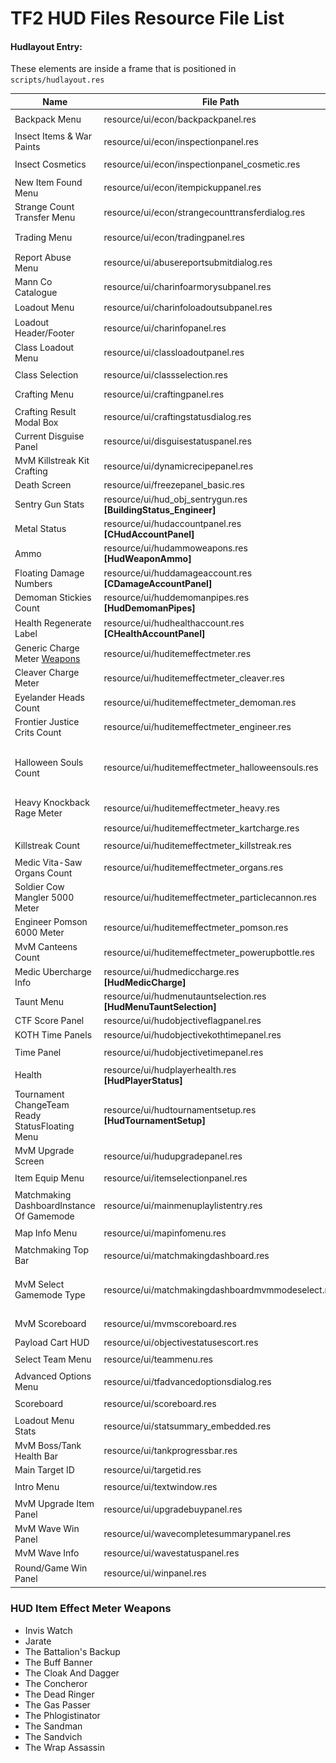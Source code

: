 # TF2 HUD Files Resource File List

#### Hudlayout Entry:
These elements are inside a frame that is positioned in `scripts/hudlayout.res`

| Name                                                           | File Path                                                            | Image                                                         |
|----------------------------------------------------------------|----------------------------------------------------------------------|---------------------------------------------------------------|
| Backpack Menu                                                  | resource/ui/econ/backpackpanel.res                                   | ![](images/resource/ui/econ/backpackpanel.jpg)                |
| Insect Items & War Paints                                      | resource/ui/econ/inspectionpanel.res                                 | ![](images/resource/ui/econ/inspectionpanel.jpg)              |
| Insect Cosmetics                                               | resource/ui/econ/inspectionpanel_cosmetic.res                        | ![](images/resource/ui/econ/inspectionpanel_cosmetic.jpg)     |
| New Item Found Menu                                            | resource/ui/econ/itempickuppanel.res                                 | ![](images/resource/ui/econ/itempickuppanel.jpg)              |
| Strange Count Transfer Menu                                    | resource/ui/econ/strangecounttransferdialog.res                      | ![](images/resource/ui/econ/strangecounttransferdialog.jpg)   |
| Trading Menu                                                   | resource/ui/econ/tradingpanel.res                                    | ![](images/resource/ui/econ/tradingpanel.png)                 |
| Report Abuse Menu                                              | resource/ui/abusereportsubmitdialog.res                              | ![](images/resource/ui/abusereportsubmitdialog.png)           |
| Mann Co Catalogue                                              | resource/ui/charinfoarmorysubpanel.res                               | ![](images/resource/ui/charinfoarmorysubpanel.jpg)            |
| Loadout Menu                                                   | resource/ui/charinfoloadoutsubpanel.res                              | ![](images/resource/ui/charinfoloadoutsubpanel.jpg)           |
| Loadout Header/Footer                                          | resource/ui/charinfopanel.res                                        | ![](images/resource/ui/charinfopanel.jpg)                     |
| Class Loadout Menu                                             | resource/ui/classloadoutpanel.res                                    | ![](images/resource/ui/classloadoutpanel.jpg)                 |
| Class Selection                                                | resource/ui/classselection.res                                       | ![](images/resource/ui/classselection.jpg)                    |
| Crafting Menu                                                  | resource/ui/craftingpanel.res                                        | ![](images/resource/ui/craftingpanel.jpg)                     |
| Crafting Result Modal Box                                      | resource/ui/craftingstatusdialog.res                                 | ![](images/resource/ui/craftingstatusdialog.png)              |
| Current Disguise Panel                                         | resource/ui/disguisestatuspanel.res                                  | ![](images/resource/ui/disguisestatuspanel.jpg)               |
| MvM Killstreak Kit Crafting                                    | resource/ui/dynamicrecipepanel.res                                   | ![](images/resource/ui/dynamicrecipepanel.jpg)                |
| Death Screen                                                   | resource/ui/freezepanel_basic.res                                    | ![](images/resource/ui/freezepanel_basic.png)                 |
| Sentry Gun Stats                                               | resource/ui/hud_obj_sentrygun.res<br>**[BuildingStatus_Engineer]**   | ![](images/resource/ui/hud_obj_sentrygun.jpg)                 |
| Metal Status                                                   | resource/ui/hudaccountpanel.res<br>**[CHudAccountPanel]**            | ![](images/resource/ui/hudaccountpanel.jpg)                   |
| Ammo                                                           | resource/ui/hudammoweapons.res<br>**[HudWeaponAmmo]**                | ![](images/resource/ui/hudammoweapons.jpg)                    |
| Floating Damage Numbers                                        | resource/ui/huddamageaccount.res<br>**[CDamageAccountPanel]**        | ![](images/resource/ui/huddamageaccount.png)                  |
| Demoman Stickies Count                                         | resource/ui/huddemomanpipes.res<br>**[HudDemomanPipes]**             | ![](images/resource/ui/huddemomanpipes.png)                   |
| Health Regenerate Label                                        | resource/ui/hudhealthaccount.res<br>**[CHealthAccountPanel]**        | ![](images/resource/ui/hudhealthaccount.jpg)                  |
| Generic Charge Meter [Weapons](#hud-item-effect-meter-weapons) | resource/ui/huditemeffectmeter.res                                   | ![](images/resource/ui/huditemeffectmeter.jpg)                |
| Cleaver Charge Meter                                           | resource/ui/huditemeffectmeter_cleaver.res                           | ![](images/resource/ui/huditemeffectmeter_cleaver.jpg)        |
| Eyelander Heads Count                                          | resource/ui/huditemeffectmeter_demoman.res                           | ![](images/resource/ui/huditemeffectmeter_demoman.jpg)        |
| Frontier Justice Crits Count                                   | resource/ui/huditemeffectmeter_engineer.res                          | ![](images/resource/ui/huditemeffectmeter_engineer.jpg)       |
| Halloween Souls Count                                          | resource/ui/huditemeffectmeter_halloweensouls.res                    | This file is no longer in use                                 |
| Heavy Knockback Rage Meter                                     | resource/ui/huditemeffectmeter_heavy.res                             | ![](images/resource/ui/huditemeffectmeter_heavy.jpg)          |
|                                                                | resource/ui/huditemeffectmeter_kartcharge.res                        | ![](images/resource/ui/huditemeffectmeter_kartcharge.jpg)     |
| Killstreak Count                                               | resource/ui/huditemeffectmeter_killstreak.res                        | ![](images/resource/ui/huditemeffectmeter_killstreak.jpg)     |
| Medic Vita-Saw Organs Count                                    | resource/ui/huditemeffectmeter_organs.res                            | ![](images/resource/ui/huditemeffectmeter_organs.jpg)         |
| Soldier Cow Mangler 5000 Meter                                 | resource/ui/huditemeffectmeter_particlecannon.res                    | ![](images/resource/ui/huditemeffectmeter_particlecannon.jpg) |
| Engineer Pomson 6000 Meter                                     | resource/ui/huditemeffectmeter_pomson.res                            | ![](images/resource/ui/huditemeffectmeter_pomson.jpg)         |
| MvM Canteens Count                                             | resource/ui/huditemeffectmeter_powerupbottle.res                     | ![](images/resource/ui/huditemeffectmeter_powerupbottle.jpg)  |
| Medic Ubercharge Info                                          | resource/ui/hudmediccharge.res<br>**[HudMedicCharge]**               | ![](images/resource/ui/hudmediccharge.jpg)                    |
| Taunt Menu                                                     | resource/ui/hudmenutauntselection.res<br>**[HudMenuTauntSelection]** | ![](images/resource/ui/hudmenutauntselection.png)             |
| CTF Score Panel                                                | resource/ui/hudobjectiveflagpanel.res                                | ![](images/resource/ui/hudobjectiveflagpanel.png)             |
| KOTH Time Panels                                               | resource/ui/hudobjectivekothtimepanel.res                            | ![](images/resource/ui/hudobjectivekothtimepanel.png)         |
| Time Panel                                                     | resource/ui/hudobjectivetimepanel.res                                | ![](images/resource/ui/hudobjectivetimepanel.jpg)             |
| Health                                                         | resource/ui/hudplayerhealth.res<br>**[HudPlayerStatus]**             | ![](images/resource/ui/hudplayerhealth.jpg)                   |
| Tournament ChangeTeam Ready StatusFloating Menu                | resource/ui/hudtournamentsetup.res<br>**[HudTournamentSetup]**       | ![](images/resource/ui/hudtournamentsetup.png)                |
| MvM Upgrade Screen                                             | resource/ui/hudupgradepanel.res                                      | ![](images/resource/ui/hudupgradepanel.png)                   |
| Item Equip Menu                                                | resource/ui/itemselectionpanel.res                                   | ![](images/resource/ui/itemselectionpanel.jpg)                |
| Matchmaking DashboardInstance Of Gamemode                      | resource/ui/mainmenuplaylistentry.res                                | ![](images/resource/ui/mainmenuplaylistentry.jpg)             |
| Map Info Menu                                                  | resource/ui/mapinfomenu.res                                          | ![](images/resource/ui/mapinfomenu.jpg)                       |
| Matchmaking Top Bar                                            | resource/ui/matchmakingdashboard.res                                 | ![](images/resource/ui/matchmakingdashboard.jpg)              |
| MvM Select Gamemode Type                                       | resource/ui/matchmakingdashboardmvmmodeselect.res                    | ![](images/resource/ui/matchmakingdashboardmvmmodeselect.jpg) |
| MvM Scoreboard                                                 | resource/ui/mvmscoreboard.res                                        | ![](images/resource/ui/mvmscoreboard.png)                     |
| Payload Cart HUD                                               | resource/ui/objectivestatusescort.res                                | ![](images/resource/ui/objectivestatusescort.jpg)             |
| Select Team Menu                                               | resource/ui/teammenu.res                                             | ![](images/resource/ui/teammenu.jpg)                          |
| Advanced Options Menu                                          | resource/ui/tfadvancedoptionsdialog.res                              | ![](images/resource/ui/tfadvancedoptionsdialog.png)           |
| Scoreboard                                                     | resource/ui/scoreboard.res                                           | ![](images/resource/ui/scoreboard.jpg)                        |
| Loadout Menu Stats                                             | resource/ui/statsummary_embedded.res                                 | ![](images/resource/ui/statsummary_embedded.jpg)              |
| MvM Boss/Tank Health Bar                                       | resource/ui/tankprogressbar.res                                      | ![](images/resource/ui/tankprogressbar.png)                   |
| Main Target ID                                                 | resource/ui/targetid.res                                             | ![](images/resource/ui/targetid.png)                          |
| Intro Menu                                                     | resource/ui/textwindow.res                                           | ![](images/resource/ui/textwindow.jpg)                        |
| MvM Upgrade Item Panel                                         | resource/ui/upgradebuypanel.res                                      | ![](images/resource/ui/upgradebuypanel.png)                   |
| MvM Wave Win Panel                                             | resource/ui/wavecompletesummarypanel.res                             | ![](images/resource/ui/wavecompletesummarypanel.png)          |
| MvM Wave Info                                                  | resource/ui/wavestatuspanel.res                                      | ![](images/resource/ui/wavestatuspanel.png)                   |
| Round/Game Win Panel                                           | resource/ui/winpanel.res                                             | ![](images/resource/ui/winpanel.png)                          |

### HUD Item Effect Meter Weapons

 - Invis Watch
 - Jarate
 - The Battalion's Backup
 - The Buff Banner
 - The Cloak And Dagger
 - The Concheror
 - The Dead Ringer
 - The Gas Passer
 - The Phlogistinator
 - The Sandman
 - The Sandvich
 - The Wrap Assassin